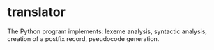 # translator

The Python program implements: lexeme analysis, syntactic analysis, creation of a postfix record, pseudocode generation.
